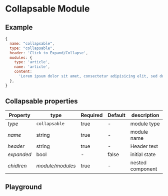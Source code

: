 
# Collapsable Module

## Example
```jsx
{
  name: "collapsable",
  type: "collapsable",
  header: 'Click to Expand/Collapse',
  modules: {
    type: 'article',
    name: 'article',
    content:
      'Lorem ipsum dolor sit amet, consectetur adipisicing elit, sed do eiusmod tempor incididunt ut labore et dolore magna aliqua. Ut enim ad minim veniam, quis nostrud exercitation ullamco ',
  },
}
```

## Collapsable properties

| Property     | type           | Required | Default | description |
| ------------ | -------------- | -------- | ------- | ----------- |
| *type*       | `collapsable`  | true     | -       | module type |
| *name*       | string         | true     | -       | module name |
| *header*     | string         | true     | -       | Header text |
| *expanded*   | bool           | -        | false   | initial state |
| *chidlren*   | *module/modules*  | true     | -       | nested component |

## Playground
